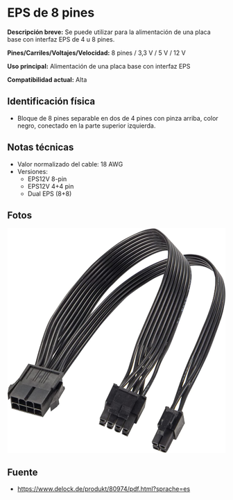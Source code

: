 # EPS de 8 pines

**Descripción breve:** Se puede utilizar para la alimentación de una placa base con interfaz EPS de 4 u 8 pines.

**Pines/Carriles/Voltajes/Velocidad:** 8 pines / 3,3 V / 5 V / 12 V

**Uso principal:** Alimentación de una placa base con interfaz EPS

**Compatibilidad actual:** Alta

## Identificación física

- Bloque de 8 pines separable en dos de 4 pines con pinza arriba, color negro, conectado en la parte superior izquierda. 

## Notas técnicas

- Valor normalizado del cable: 18 AWG
- Versiones:
    - EPS12V 8-pin
    - EPS12V 4+4 pin
    - Dual EPS (8+8)
 
## Fotos

![EPS 8p](../../../assets/img/10-conectores_internos/eps8_02.jpg)

## Fuente
- https://www.delock.de/produkt/80974/pdf.html?sprache=es
